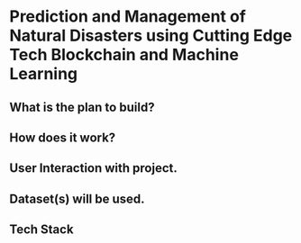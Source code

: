 # Prediction and Management of Natural Disasters using Cutting Edge Tech Blockchain and Machine Learning

## What is the plan to build?
## How does it work?
## User Interaction with project.
## Dataset(s) will be used.
## Tech Stack
